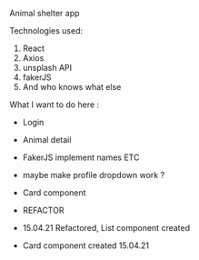 Animal shelter app

Technologies used:
1. React
2. Axios
3. unsplash API
4. fakerJS
5. And who knows what else

What I want to do here :

- Login
- Animal detail
- FakerJS implement names ETC
- maybe make profile dropdown work ? 
- Card component

- REFACTOR
- 15.04.21 Refactored, List component created 
- Card component created 15.04.21